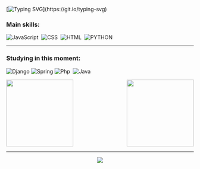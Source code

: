 [![Typing SVG](https://readme-typing-svg.herokuapp.com?font=Fira+Code&duration=2000&pause=100&color=FF006E&center=true&vCenter=true&width=1000&lines=My+name+is+Gabriel+Kist+Camargo;+and+I'm+19+years+old;Software+Engineering+student+;I'm+from+Brazil.;Welcome!)](https://git.io/typing-svg)




 ### Main skills:
![JavaScript](https://img.shields.io/badge/-JavaScript-0D1117?style=for-the-badge&logo=javascript&labelColor=0D1117)&nbsp;
![CSS](https://img.shields.io/badge/-CSS-0D1117?style=for-the-badge&logo=CSS3&logoColor=1572B6&labelColor=0D1117)&nbsp;
![HTML](https://img.shields.io/badge/HTML5-E34F26?style=for-the-badge&logo=html5&logoColor=white)&nbsp;
![PYTHON](https://img.shields.io/badge/Python-3776AB?style=for-the-badge&logo=python&logoColor=white)&nbsp;

<hr>

### Studying in this moment:

![Django](https://img.shields.io/badge/django-%23092E20.svg?style=for-the-badge&logo=django&logoColor=white)
![Spring](https://img.shields.io/badge/spring-%236DB33F.svg?style=for-the-badge&logo=spring&logoColor=white)
![Php](https://img.shields.io/badge/-php-0D1117?style=for-the-badge&logo=php&logoColor=purple&labelColor=0D1117)&nbsp; 
![Java](https://img.shields.io/badge/java-%23ED8B00.svg?style=for-the-badge&logo=openjdk&logoColor=white)

<div>
  <img  height="180em" src="https://github-readme-stats.vercel.app/api?username=gabrielk-camargo&show_icons=true&theme=great-gatsby&include_all_commits=true&count_private=true"/>
  <img align="right" height="180em" src="https://github-readme-stats.vercel.app/api/top-langs/?username=gabrielk-camargo&layout=compact&langs_count=16&theme=great-gatsby"/>
</div>
<hr>
<p align="center">
<img src="https://github-profile-trophy.vercel.app/?username=gabrielk-camargo&theme=onedark"
</p>




